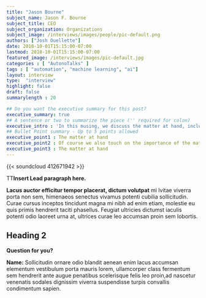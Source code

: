```yaml
---
title: "Jason Bourne"
subject_name: Jason F. Bourne
subject_title: CEO
subject_organization: Organizations
subject_image: /interviews/images/people/pic-default.png
authors: ["Josh Ouellette"]
date: 2018-10-01T15:15:00-07:00
lastmod: 2018-10-01T15:15:00-07:00
featured_image: /interviews/images/pic-default.jpg
categories : [ "AutonoTalks" ]
tags : [ "automation", "machine learning", "ai"]
layout: interview
type:  "interview"
highlight: false
draft: false
summarylength : 20

## Do you want the executive summary for this post?
executive_summary: true
## A sentence or two to summarize the piece ('' required for colon)
executive_intro : 'In this musing, we discuss the matter at hand, including:'
## Bullet Point summary - Up to 5 points allowed 
executive_point1 : The matter at hand
executive_point2 : Of course we also touch on the importance of the matter at hand, for educational purposes, including long points
executive_point3 : The matter at hand
---
```


{{< soundcloud 412671942 >}}

TT**Insert Lead paragraph here.**

**Lacus auctor efficitur tempor placerat, dictum volutpat** mi lvitae viverra porta non sem, himenaeos senectus vivamus potenti cubilia sollicitudin. Curae cursus inceptos tincidunt magna mi nibh ad enim etiam, molestie eu quis primis hendrerit taciti phasellus. Feugiat ultricies dictumst iaculis potenti odio laoreet urna at, ultrices curae leo accumsan proin sem lobortis.

## Heading 2

**Question for you?**

**Name:** Sollicitudin ornare odio blandit aenean enim lacus accumsan elementum vestibulum porta mauris lorem, ullamcorper class fermentum sem hendrerit ante augue penatibus scelerisque felis leo proin,ad nascetur venenatis sodales dignissim viverra suspendisse turpis convallis condimentum sapien.
